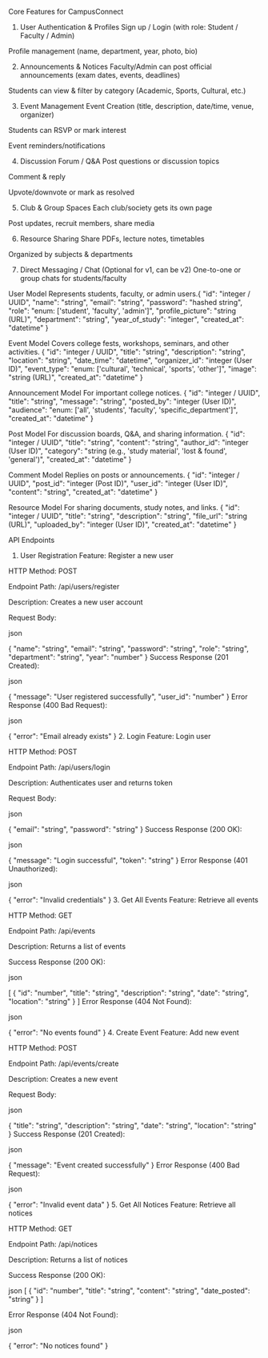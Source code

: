 Core Features for CampusConnect
1. User Authentication & Profiles
Sign up / Login (with role: Student / Faculty / Admin)

Profile management (name, department, year, photo, bio)

2. Announcements & Notices
Faculty/Admin can post official announcements (exam dates, events, deadlines)

Students can view & filter by category (Academic, Sports, Cultural, etc.)

3. Event Management
Event Creation (title, description, date/time, venue, organizer)

Students can RSVP or mark interest

Event reminders/notifications

4. Discussion Forum / Q&A
Post questions or discussion topics

Comment & reply

Upvote/downvote or mark as resolved

5. Club & Group Spaces
Each club/society gets its own page

Post updates, recruit members, share media

6. Resource Sharing
Share PDFs, lecture notes, timetables

Organized by subjects & departments

7. Direct Messaging / Chat (Optional for v1, can be v2)
One-to-one or group chats for students/faculty




User Model
Represents students, faculty, or admin users.{
  "id": "integer / UUID",
  "name": "string",
  "email": "string",
  "password": "hashed string",
  "role": "enum: ['student', 'faculty', 'admin']",
  "profile_picture": "string (URL)",
  "department": "string",
  "year_of_study": "integer",
  "created_at": "datetime"
}




Event Model
Covers college fests, workshops, seminars, and other activities.
{
  "id": "integer / UUID",
  "title": "string",
  "description": "string",
  "location": "string",
  "date_time": "datetime",
  "organizer_id": "integer (User ID)",
  "event_type": "enum: ['cultural', 'technical', 'sports', 'other']",
  "image": "string (URL)",
  "created_at": "datetime"
}



 Announcement Model
For important college notices.
{
  "id": "integer / UUID",
  "title": "string",
  "message": "string",
  "posted_by": "integer (User ID)",
  "audience": "enum: ['all', 'students', 'faculty', 'specific_department']",
  "created_at": "datetime"
}


Post Model
For discussion boards, Q&A, and sharing information.
{
  "id": "integer / UUID",
  "title": "string",
  "content": "string",
  "author_id": "integer (User ID)",
  "category": "string (e.g., 'study material', 'lost & found', 'general')",
  "created_at": "datetime"
}


Comment Model
Replies on posts or announcements.
{
  "id": "integer / UUID",
  "post_id": "integer (Post ID)",
  "user_id": "integer (User ID)",
  "content": "string",
  "created_at": "datetime"
}


 Resource Model 
 For sharing documents, study notes, and links.
 {
  "id": "integer / UUID",
  "title": "string",
  "description": "string",
  "file_url": "string (URL)",
  "uploaded_by": "integer (User ID)",
  "created_at": "datetime"
}





API Endpoints
1. User Registration
Feature: Register a new user

HTTP Method: POST

Endpoint Path: /api/users/register

Description: Creates a new user account

Request Body:

json

{
  "name": "string",
  "email": "string",
  "password": "string",
  "role": "string",
  "department": "string",
  "year": "number"
}
Success Response (201 Created):

json

{
  "message": "User registered successfully",
  "user_id": "number"
}
Error Response (400 Bad Request):

json

{
  "error": "Email already exists"
}
2. Login
Feature: Login user

HTTP Method: POST

Endpoint Path: /api/users/login

Description: Authenticates user and returns token

Request Body:

json

{
  "email": "string",
  "password": "string"
}
Success Response (200 OK):

json

{
  "message": "Login successful",
  "token": "string"
}
Error Response (401 Unauthorized):

json

{
  "error": "Invalid credentials"
}
3. Get All Events
Feature: Retrieve all events

HTTP Method: GET

Endpoint Path: /api/events

Description: Returns a list of events

Success Response (200 OK):

json

[
  {
    "id": "number",
    "title": "string",
    "description": "string",
    "date": "string",
    "location": "string"
  }
]
Error Response (404 Not Found):

json

{
  "error": "No events found"
}
4. Create Event
Feature: Add new event

HTTP Method: POST

Endpoint Path: /api/events/create

Description: Creates a new event

Request Body:

json

{
  "title": "string",
  "description": "string",
  "date": "string",
  "location": "string"
}
Success Response (201 Created):

json

{
  "message": "Event created successfully"
}
Error Response (400 Bad Request):

json

{
  "error": "Invalid event data"
}
5. Get All Notices
Feature: Retrieve all notices

HTTP Method: GET

Endpoint Path: /api/notices

Description: Returns a list of notices

Success Response (200 OK):

json
[
{
"id": "number",
"title": "string",
"content": "string",
"date_posted": "string"
}
]


Error Response (404 Not Found):

json

{
  "error": "No notices found"
}

